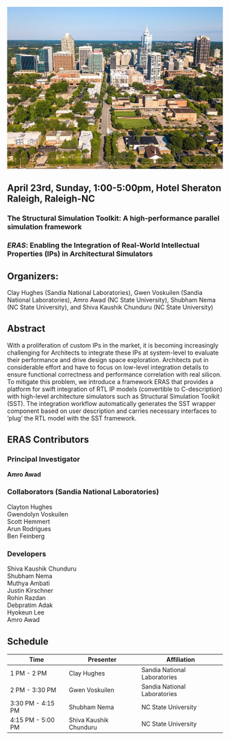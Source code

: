 ![](https://github.com/shubhamn94/ERAS.github.io/blob/master/downtown-raleigh.jpg)

## April 23rd, Sunday, 1:00-5:00pm, Hotel Sheraton Raleigh, Raleigh-NC      

### The Structural Simulation Toolkit: A high-performance parallel simulation framework ###
### *ERAS*: Enabling the Integration of Real-World Intellectual Properties (IPs) in Architectural Simulators ###

    
## Organizers:
Clay Hughes (Sandia National Laboratories), Gwen Voskuilen (Sandia National Laboratories), Amro Awad (NC State University), Shubham Nema (NC State University), and Shiva Kaushik Chunduru (NC State University)


## Abstract
With a proliferation of custom IPs in the market, it is becoming increasingly challenging for Architects to integrate these IPs  at system-level to evaluate their performance and drive design space exploration. Architects put in considerable effort and have to focus on low-level integration details to ensure functional correctness and performance correlation with real silicon. To mitigate this problem, we introduce a framework ERAS that provides a platform for swift integration of RTL IP models (convertible to C-description) with high-level architecture simulators such as Structural Simulation Toolkit (SST). The integration workflow automatically generates the SST wrapper component based on user description and carries necessary interfaces to ’plug’ the RTL model with the SST framework.

## ERAS Contributors 

### Principal Investigator ### 
**Amro Awad**  
### Collaborators (Sandia National Laboratories) ###
Clayton Hughes   
Gwendolyn Voskuilen   
Scott Hemmert  
Arun Rodrigues  
Ben Feinberg

### Developers ###
Shiva Kaushik Chunduru  
Shubham Nema  
Muthya Ambati  
Justin Kirschner  
Rohin Razdan  
Debpratim Adak  
Hyokeun Lee  
Amro Awad  

## Schedule

Time  | Presenter  | Affiliation
------------- | ------------- | -------------
1 PM - 2 PM  | Clay Hughes  | Sandia National Laboratories
2 PM - 3:30 PM  | Gwen Voskuilen  | Sandia National Laboratories
3:30 PM - 4:15 PM | Shubham Nema  | NC State University
4:15 PM - 5:00 PM  | Shiva Kaushik Chunduru  | NC State University
